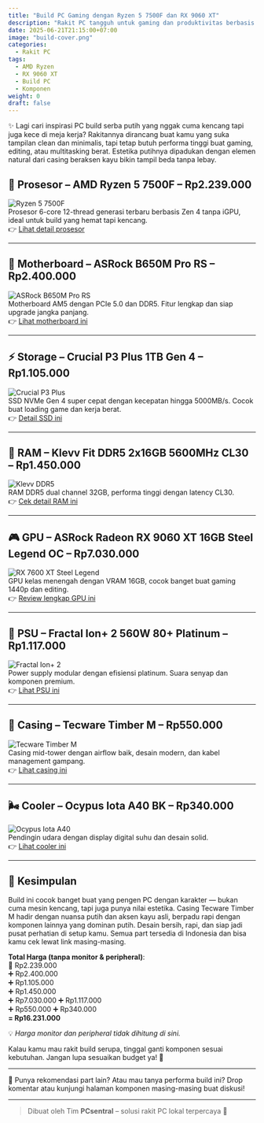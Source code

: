 ```yaml
---
title: "Build PC Gaming dengan Ryzen 5 7500F dan RX 9060 XT"
description: "Rakit PC tangguh untuk gaming dan produktivitas berbasis Ryzen 5 7500F dengan komponen terbaik di kelasnya."
date: 2025-06-21T21:15:00+07:00
image: "build-cover.png"
categories:
  - Rakit PC
tags:
  - AMD Ryzen
  - RX 9060 XT
  - Build PC
  - Komponen
weight: 0
draft: false
---
```


✨ Lagi cari inspirasi PC build serba putih yang nggak cuma kencang tapi juga kece di meja kerja? Rakitannya dirancang buat kamu yang suka tampilan clean dan minimalis, tapi tetap butuh performa tinggi buat gaming, editing, atau multitasking berat. Estetika putihnya dipadukan dengan elemen natural dari casing beraksen kayu bikin tampil beda tanpa lebay. 

## 🧠 Prosesor – AMD Ryzen 5 7500F – **Rp2.239.000**
![Ryzen 5 7500F](ryzen-7500f.png)  
Prosesor 6-core 12-thread generasi terbaru berbasis Zen 4 tanpa iGPU, ideal untuk build yang hemat tapi kencang.  
👉 [Lihat detail prosesor](/post/amd-ryzen-5-7500f)

---

## 🧩 Motherboard – ASRock B650M Pro RS – **Rp2.400.000**
![ASRock B650M Pro RS](b650m-pro-rs.png)  
Motherboard AM5 dengan PCIe 5.0 dan DDR5. Fitur lengkap dan siap upgrade jangka panjang.  
👉 [Lihat motherboard ini](/post/asrock-b650m-pro-rs)

---

## ⚡ Storage – Crucial P3 Plus 1TB Gen 4 – **Rp1.105.000**
![Crucial P3 Plus](crucial-p3-plus-1tb.png)  
SSD NVMe Gen 4 super cepat dengan kecepatan hingga 5000MB/s. Cocok buat loading game dan kerja berat.  
👉 [Detail SSD ini](/post/crucial-p3-plus-1tb)

---

## 🧠 RAM – Klevv Fit DDR5 2x16GB 5600MHz CL30 – **Rp1.450.000**
![Klevv DDR5](klevv-ddr5-32gb.png)  
RAM DDR5 dual channel 32GB, performa tinggi dengan latency CL30.  
👉 [Cek detail RAM ini](/post/klevv-fit-ddr5-5600)

---

## 🎮 GPU – ASRock Radeon RX 9060 XT 16GB Steel Legend OC – **Rp7.030.000**
![RX 7600 XT Steel Legend](rx9060xt-steellegend.png)  
GPU kelas menengah dengan VRAM 16GB, cocok banget buat gaming 1440p dan editing.  
👉 [Review lengkap GPU ini](/post/asrock-rx-9060xt-steellegend)

---

## 🔌 PSU – Fractal Ion+ 2 560W 80+ Platinum – **Rp1.117.000**
![Fractal Ion+ 2](fractal-ion2.png)  
Power supply modular dengan efisiensi platinum. Suara senyap dan komponen premium.  
👉 [Lihat PSU ini](/post/fractal-ion-2-560w)

---

## 🧱 Casing – Tecware Timber M – **Rp550.000**
![Tecware Timber M](timber-m.png)  
Casing mid-tower dengan airflow baik, desain modern, dan kabel management gampang.  
👉 [Lihat casing ini](/post/tecware-timber-m)

---

## 🌬️ Cooler – Ocypus Iota A40 BK – **Rp340.000**  
![Ocypus Iota A40](ocypus-iota-a40.png)  
Pendingin udara dengan display digital suhu dan desain solid.  
👉 [Lihat cooler ini](/post/ocypus-iota-a40)

---

## 🧾 Kesimpulan

 Build ini cocok banget buat yang pengen PC dengan karakter — bukan cuma mesin kencang, tapi juga punya nilai estetika. Casing Tecware Timber M hadir dengan nuansa putih dan aksen kayu asli, berpadu rapi dengan komponen lainnya yang dominan putih. Desain bersih, rapi, dan siap jadi pusat perhatian di setup kamu. Semua part tersedia di Indonesia dan bisa kamu cek lewat link masing-masing.



**Total Harga (tanpa monitor & peripheral)**:  
🧾 Rp2.239.000  
➕ Rp2.400.000  
➕ Rp1.105.000  
➕ Rp1.450.000  
➕ Rp7.030.000 
➕ Rp1.117.000  
➕ Rp550.000 
➕ Rp340.000  
**= Rp16.231.000**

💡 *Harga monitor dan peripheral tidak dihitung di sini.*

Kalau kamu mau rakit build serupa, tinggal ganti komponen sesuai kebutuhan. Jangan lupa sesuaikan budget ya! 💸

---

💬 Punya rekomendasi part lain? Atau mau tanya performa build ini? Drop komentar atau kunjungi halaman komponen masing-masing buat diskusi!

---

> Dibuat oleh Tim **PCsentral** – solusi rakit PC lokal terpercaya 💪
